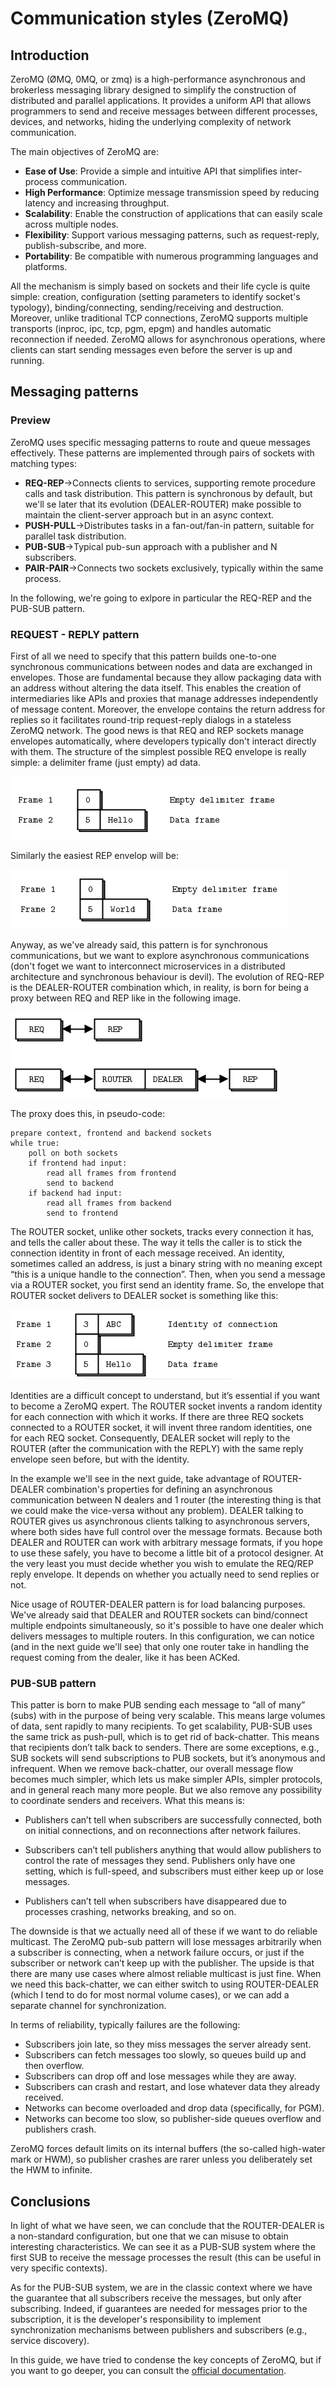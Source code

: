 # Communication styles (ZeroMQ)

## Introduction

ZeroMQ (ØMQ, 0MQ, or zmq) is a high-performance asynchronous and brokerless messaging library designed to simplify the construction of distributed and parallel applications. It provides a uniform API that allows programmers to send and receive messages between different processes, devices, and networks, hiding the underlying complexity of network communication.

The main objectives of ZeroMQ are:

* **Ease of Use**: Provide a simple and intuitive API that simplifies inter-process communication.
* **High Performance**: Optimize message transmission speed by reducing latency and increasing throughput.
* **Scalability**: Enable the construction of applications that can easily scale across multiple nodes.
* **Flexibility**: Support various messaging patterns, such as request-reply, publish-subscribe, and more.
* **Portability**: Be compatible with numerous programming languages and platforms.

All the mechanism is simply based on sockets and their life cycle is quite simple: creation, configuration (setting parameters to identify socket's typology), binding/connecting, sending/receiving and destruction. Moreover, unlike traditional TCP connections, ZeroMQ supports multiple transports (inproc, ipc, tcp, pgm, epgm) and handles automatic reconnection if needed. ZeroMQ allows for asynchronous operations, where clients can start sending messages even before the server is up and running.

## Messaging patterns

### Preview

ZeroMQ uses specific messaging patterns to route and queue messages effectively. These patterns are implemented through pairs of sockets with matching types:

* **REQ-REP**&rarr;Connects clients to services, supporting remote procedure calls and task distribution. This pattern is synchronous by default, but we'll se later that its evolution (DEALER-ROUTER) make possible to maintain the client-server approach but in an async context.
* **PUSH-PULL**&rarr;Distributes tasks in a fan-out/fan-in pattern, suitable for parallel task distribution.
* **PUB-SUB**&rarr;Typical pub-sun approach with a publisher and N subscribers.
* **PAIR-PAIR**&rarr;Connects two sockets exclusively, typically within the same process.

In the following, we're going to exlpore in particular the REQ-REP and the PUB-SUB pattern.

### REQUEST - REPLY pattern

First of all we need to specify that this pattern builds one-to-one synchronous communications between nodes and data are exchanged in envelopes. Those are fundamental because they allow packaging data with an address without altering the data itself. This enables the creation of intermediaries like APIs and proxies that manage addresses independently of message content. Moreover, the envelope contains the return address for replies so it facilitates round-trip request-reply dialogs in a stateless ZeroMQ network. The good news is that REQ and REP sockets manage envelopes automatically, where developers typically don't interact directly with them.
The structure of the simplest possible REQ envelope is really simple: a delimiter frame (just empty) ad data.

![](images/Simplest_Envelope.png)



Similarly the easiest REP envelop will be:

![](images/Simplest_Envelope2.png)

Anyway, as we've already said, this pattern is for synchronous communications, but we want to explore asynchronous communications (don't foget we want to interconnect microservices in a distributed architecture and synchronous behaviour is devil).
The evolution of REQ-REP is the DEALER-ROUTER combination which, in reality, is born for being a proxy between REQ and REP like in the following image.

![](images/Proxy.png)

The proxy does this, in pseudo-code:

```pseudocode
prepare context, frontend and backend sockets
while true:
    poll on both sockets
    if frontend had input:
        read all frames from frontend
        send to backend
    if backend had input:
        read all frames from backend
        send to frontend
```

The ROUTER socket, unlike other sockets, tracks every connection it has, and tells the caller about these. The way it tells the caller is to stick the connection identity in front of each message received. An identity, sometimes called an address, is just a binary string with no meaning except “this is a unique handle to the connection”. Then, when you send a message via a ROUTER socket, you first send an identity frame. So, the envelope that ROUTER socket delivers to DEALER socket is something like this:

![](images/Identity_Envelope.png)

Identities are a difficult concept to understand, but it’s essential if you want to become a ZeroMQ expert. The ROUTER socket invents a random identity for each connection with which it works. If there are three REQ sockets connected to a ROUTER socket, it will invent three random identities, one for each REQ socket.
Consequently, DEALER socket will reply to the ROUTER (after the communication with the REPLY) with the same reply envelope seen before, but with the identity.

In the example we'll see in the next guide, take advantage of ROUTER-DEALER combination's properties for defining an asynchronous communication between N dealers and 1 router (the interesting thing is that we could make the vice-versa without any problem). DEALER talking to ROUTER gives us asynchronous clients talking to asynchronous servers, where both sides have full control over the message formats. Because both DEALER and ROUTER can work with arbitrary message formats, if you hope to use these safely, you have to become a little bit of a protocol designer. At the very least you must decide whether you wish to emulate the REQ/REP reply envelope. It depends on whether you actually need to send replies or not.

Nice usage of ROUTER-DEALER pattern is for load balancing purposes. We've already said that DEALER and ROUTER sockets can bind/connect multiple endpoints simultaneously, so it's possible to have one dealer which delivers messages to multiple routers. In this configuration, we can notice (and in the next guide we'll see) that only one router take in handling the request coming from the dealer, like it has been ACKed.

### PUB-SUB pattern

This patter is born to make PUB sending each message to “all of many” (subs) with in the purpose of being very scalable. This means large volumes of data, sent rapidly to many recipients. To get scalability, PUB-SUB uses the same trick as push-pull, which is to get rid of back-chatter. This means that recipients don’t talk back to senders. There are some exceptions, e.g., SUB sockets will send subscriptions to PUB sockets, but it’s anonymous and infrequent. When we remove back-chatter, our overall message flow becomes much simpler, which lets us make simpler APIs, simpler protocols, and in general reach many more people. But we also remove any possibility to coordinate senders and receivers. What this means is:

* Publishers can’t tell when subscribers are successfully connected, both on initial connections, and on reconnections after network failures.

* Subscribers can’t tell publishers anything that would allow publishers to control the rate of messages they send. Publishers only have one setting, which is full-speed, and subscribers must either keep up or lose messages.

* Publishers can’t tell when subscribers have disappeared due to processes crashing, networks breaking, and so on.

The downside is that we actually need all of these if we want to do reliable multicast. The ZeroMQ pub-sub pattern will lose messages arbitrarily when a subscriber is connecting, when a network failure occurs, or just if the subscriber or network can’t keep up with the publisher. The upside is that there are many use cases where almost reliable multicast is just fine. When we need this back-chatter, we can either switch to using ROUTER-DEALER (which I tend to do for most normal volume cases), or we can add a separate channel for synchronization. 

In terms of reliability, typically failures are the following:

* Subscribers join late, so they miss messages the server already sent.
* Subscribers can fetch messages too slowly, so queues build up and then overflow.
* Subscribers can drop off and lose messages while they are away.
* Subscribers can crash and restart, and lose whatever data they already received.
* Networks can become overloaded and drop data (specifically, for PGM).
* Networks can become too slow, so publisher-side queues overflow and publishers crash.

ZeroMQ forces default limits on its internal buffers (the so-called high-water mark or HWM), so publisher crashes are rarer unless you deliberately set the HWM to infinite.

## Conclusions

In light of what we have seen, we can conclude that the ROUTER-DEALER is a non-standard configuration, but one that we can misuse to obtain interesting characteristics. We can see it as a PUB-SUB system where the first SUB to receive the message processes the result (this can be useful in very specific contexts).

As for the PUB-SUB system, we are in the classic context where we have the guarantee that all subscribers receive the messages, but only after subscribing. Indeed, if guarantees are needed for messages prior to the subscription, it is the developer's responsibility to implement synchronization mechanisms between publishers and subscribers (e.g., service discovery).

In this guide, we have tried to condense the key concepts of ZeroMQ, but if you want to go deeper, you can consult the [official documentation](https://zguide.zeromq.org/).